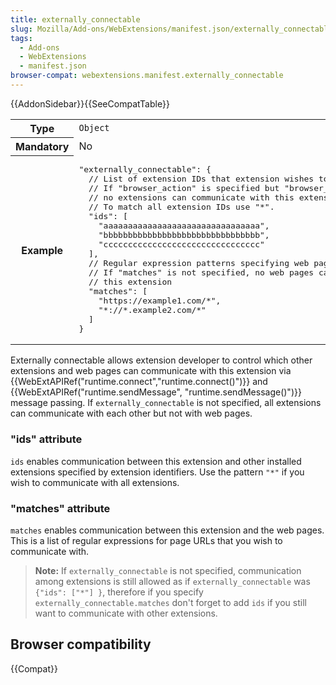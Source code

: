 ```yaml
---
title: externally_connectable
slug: Mozilla/Add-ons/WebExtensions/manifest.json/externally_connectable
tags:
  - Add-ons
  - WebExtensions
  - manifest.json
browser-compat: webextensions.manifest.externally_connectable
---
```

{{AddonSidebar}}{{SeeCompatTable}}

<table class="fullwidth-table standard-table">
  <tbody>
    <tr>
      <th scope="row">Type</th>
      <td><code>Object</code></td>
    </tr>
    <tr>
      <th scope="row">Mandatory</th>
      <td>No</td>
    </tr>
    <tr>
      <th scope="row">Example</th>
      <td>
        <pre>
"externally_connectable": {
  // List of extension IDs that extension wishes to communicate with
  // If "browser_action" is specified but "browser_action.ids" is not,
  // no extensions can communicate with this extension.
  // To match all extension IDs use "*".
  "ids": [
    "aaaaaaaaaaaaaaaaaaaaaaaaaaaaaaaa",
    "bbbbbbbbbbbbbbbbbbbbbbbbbbbbbbbb",
    "cccccccccccccccccccccccccccccccc"
  ],
  // Regular expression patterns specifying web pages
  // If "matches" is not specified, no web pages can communicate with
  // this extension
  "matches": [
    "https://example1.com/*",
    "*://*.example2.com/*"
  ]
}</pre
        >
      </td>
    </tr>
  </tbody>
</table>

Externally connectable allows extension developer to control which other extensions and web pages can communicate with this extension via {{WebExtAPIRef("runtime.connect","runtime.connect()")}} and {{WebExtAPIRef("runtime.sendMessage", "runtime.sendMessage()")}} message passing. If `externally_connectable` is not specified, all extensions can communicate with each other but not with web pages.

### "ids" attribute

`ids` enables communication between this extension and other installed extensions specified by extension identifiers. Use the pattern `"*"` if you wish to communicate with all extensions.

### "matches" attribute

`matches` enables communication between this extension and the web pages. This is a list of regular expressions for page URLs that you wish to communicate with.

> **Note:** If `externally_connectable` is not specified, communication among extensions is still allowed as if `externally_connectable` was `{"ids": ["*"] }`, therefore if you specify `externally_connectable.matches` don't forget to add `ids` if you still want to communicate with other extensions.

## Browser compatibility

{{Compat}}
